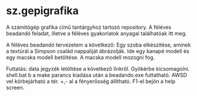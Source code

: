 # sz.gepigrafika
A számítógép grafika című tantárgyhoz tartozó repository. A féléves beadandó feladat, illetve a féléves gyakorlatok anyagai találhatóak itt meg.

A féléves beadandó tervezetem a következő:
Egy szoba elkészítése, aminek a textúrái a Simpson család nappaliját ábrázolják. Ide egy kanapé modell és egy macska modell betöltése. A macska modell mozogni fog.

Futtatás: data jegyzék letöltése a következő linkről. Gyökérbe kicsomagolni. shell.bat b a make parancs kiadása után a beadando.exe futtatható.
AWSD vel körbejárható a tér. +,- al a fényerősség állítható. F1-el bejön a help screen.
